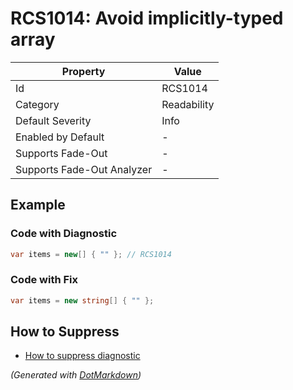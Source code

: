# RCS1014: Avoid implicitly\-typed array

| Property                    | Value       |
| --------------------------- | ----------- |
| Id                          | RCS1014     |
| Category                    | Readability |
| Default Severity            | Info        |
| Enabled by Default          | \-          |
| Supports Fade\-Out          | \-          |
| Supports Fade\-Out Analyzer | \-          |

## Example

### Code with Diagnostic

```csharp
var items = new[] { "" }; // RCS1014
```

### Code with Fix

```csharp
var items = new string[] { "" };
```

## How to Suppress

* [How to suppress diagnostic](../HowToConfigureAnalyzers#HowToSupressDiagnostic.md)

*\(Generated with [DotMarkdown](http://github.com/JosefPihrt/DotMarkdown)\)*